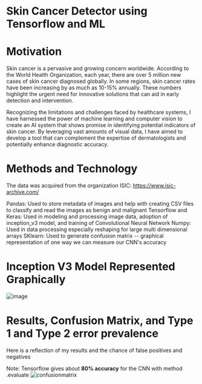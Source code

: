 # Skin Cancer Detector using Tensorflow and ML


# Motivation

Skin cancer is a pervasive and growing concern worldwide. According to the World Health Organization, each year, there are over 5 million new cases of skin cancer diagnosed globally. In some regions, skin cancer rates have been increasing by as much as 10-15% annually. These numbers highlight the urgent need for innovative solutions that can aid in early detection and intervention.

Recognizing the limitations and challenges faced by healthcare systems, I have harnessed the power of machine learning and computer vision to create an AI system that shows promise in identifying potential indicators of skin cancer. By leveraging vast amounts of visual data, I have aimed to develop a tool that can complement the expertise of dermatologists and potentially enhance diagnostic accuracy.


 # Methods and Technology

 The data was acquired from the organization ISIC: https://www.isic-archive.com/

 Pandas: Used to store metadata of images and help with creating CSV files to classify and read the images as benign and malignant
 Tensorflow and Keras: Used in modeling and processing image data, adoption of inception_v3 model, and training of Convolutional Neural Network
 Numpy: Used in data processing especially reshaping for large multi dimensional arrays
 SKlearn: Used to generate confusion matrix -- graphical representation of one way we can measure our CNN's accuracy


 # Inception V3 Model Represented Graphically

 ![image](https://github.com/teddy-ross/skinCancerDetection/assets/116533652/a8d9639e-d37d-49a3-8176-cc05331d2639)


 # Results, Confusion Matrix, and Type 1 and Type 2 error prevalence

 Here is a reflection of my results and the chance of false positives and negatives

 Note: Tensorflow gives about **80% accuracy** for the CNN with method .evaluate
![confusionmatrix](https://github.com/teddy-ross/skinCancerDetection/assets/116533652/7309dee1-d127-4c3c-b8c2-802c555b4b44)

 

 
